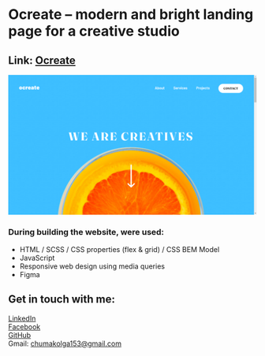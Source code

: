# Ocreate – modern and bright landing page for a creative studio

## Link: [Ocreate](https://loaymoolb.github.io/ocreate)

![Иллюстрация к проекту](https://github.com/loaymoolb/ocreate/raw/master/image.png)

### During building the website, were used:
* HTML / SCSS / CSS properties (flex & grid) / CSS BEM Model
* JavaScript 
* Responsive web design using media queries 
* Figma

## Get in touch with me:
[LinkedIn](https://linkedin.com/in/olha-chumak)  
[Facebook](https://www.facebook.com/olhachumakk)  
[GitHub](https://github.com/loaymoolb)  
Gmail: chumakolga153@gmail.com  
 
